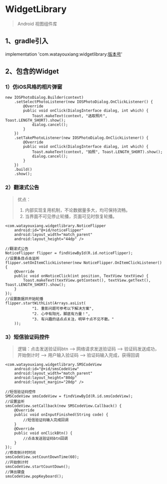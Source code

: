 # WidgetLibrary

> Android 视图组件库

## 1、gradle引入

implementation 'com.watayouxiang:widgetlibrary:[版本号](https://dl.bintray.com/watayouxiang/maven/com/watayouxiang/widgetlibrary/)'

## 2、包含的Widget

### 1）仿iOS风格的相片弹窗

```
new IOSPhotoDialog.Builder(context)
    .setSelectPhotoListener(new IOSPhotoDialog.OnClickListener() {
        @Override
        public void onClick(DialogInterface dialog, int which) {
            Toast.makeText(context, "选取照片", Toast.LENGTH_SHORT).show();
            dialog.cancel();
        }
    })
    .setTakePhotoListener(new IOSPhotoDialog.OnClickListener() {
        @Override
        public void onClick(DialogInterface dialog, int which) {
            Toast.makeText(context, "拍照", Toast.LENGTH_SHORT).show();
            dialog.cancel();
        }
    })
    .build()
    .show();
```

### 2）翻滚式公告

> 优点：
> 
> 1. 内部实现复用机制，不论数据量多大，均可保持流畅。
> 2. 当界面不可见停止轮播，页面可见时恢复轮播。

```
<com.watayouxiang.widgetlibrary.NoticeFlipper
	android:id="@+id/noticeFlipper"
	android:layout_width="match_parent"
	android:layout_height="44dp" />

//翻滚式公告
NoticeFlipper flipper = findViewById(R.id.noticeFlipper);
//设置条目点击监听
flipper.setOnItemClickListener(new NoticeFlipper.OnItemClickListener() {
    @Override
    public void onNoticeClick(int position, TextView textView) {
        Toast.makeText(textView.getContext(), textView.getText(), Toast.LENGTH_SHORT).show();
    }
});
//设置数据并开始轮播
flipper.startWithList(Arrays.asList(
            "1. 重影问题可参考以下解决方案",
            "2. 心中有阳光，脚底有力量！",
            "3. 有兴趣的话点点关注，明早十点不见不散。"
    ));
```

### 3）短信验证码控件

> 逻辑：点击发送验证码btn --> 网络请求发送验证码 --> 验证码发送成功，开始倒计时 --> 用户输入验证码 --> 验证码输入完成，获得回调

```
<com.watayouxiang.widgetlibrary.SMSCodeView
    android:id="@+id/smsCodeView"
    android:layout_width="match_parent"
    android:layout_height="80dp"
    android:layout_margin="20dp" />

//短信验证码控件
SMSCodeView smsCodeView = findViewById(R.id.smsCodeView);
//设置监听
smsCodeView.setCallback(new SMSCodeView.Callback() {
    @Override
    public void onInputFinished(String code) {
    	//短信验证码输入完成回调
    }
    @Override
    public void onClickBtn() {
    	//点击发送验证码btn回调
    }
});
//修改倒计时时间
smsCodeView.setCountDownTime(60);
//开始倒计时
smsCodeView.startCountDown();
//弹出键盘
smsCodeView.popKeyboard();
```